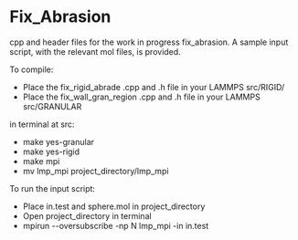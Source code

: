 # Fix_Abrasion

cpp and header files for the work in progress fix_abrasion. A sample input script, with the relevant mol files, is provided. 

To compile:

- Place the fix_rigid_abrade .cpp and .h file in your LAMMPS src/RIGID/
- Place the fix_wall_gran_region .cpp and .h file in your LAMMPS src/GRANULAR

in terminal at src:

- make yes-granular
- make yes-rigid
- make mpi
- mv lmp_mpi project_directory/lmp_mpi

To run the input script:

- Place in.test and sphere.mol in project_directory
- Open project_directory in terminal
- mpirun --oversubscribe -np N lmp_mpi -in in.test 
